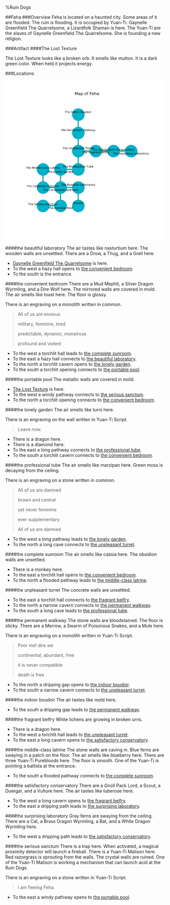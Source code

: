 %Ruin Dogs

##Feha
###Overview
Feha is located on a haunted city. Some areas of it are flooded. The ruin is flooding. It is occupied by Yuan-Ti. <a name="Gaynelle-Greenfield-The-Quarrelsome"></a>Gaynelle Greenfield The Quarrelsome, a Lizardfolk Shaman is here. The Yuan-Ti are the slaves of Gaynelle Greenfield The Quarrelsome. She  is founding a new religion. 



###Artifact
####<a name="The-Lost-Texture"></a>The Lost Texture


The Lost Texture looks like a broken orb. It smells like mutton. It is a dark green color. When held it projects energy. 





###Locations


![](../v2/images/Feha.png)

####<a name="the-beautiful-laboratory"></a>the beautiful laboratory
The air tastes like nasturtium here. The wooden walls are unsettled. There are a Drow, a Thug, and a Grell here. 



* [Gaynelle Greenfield The Quarrelsome](#Gaynelle-Greenfield-The-Quarrelsome) is here.
* To the west a hazy hall opens to [the convenient bedroom](#the-convenient-bedroom).
* To the south is the entrance.


####<a name="the-convenient-bedroom"></a>the convenient bedroom
There are a Mud Mephit, a Silver Dragon Wyrmling, and a Dire Wolf here. The mirrored walls are covered in mold. The air smells like toast here. The floor is glossy. 

There is an engraving on a monolith written in common. 

> All of us are envious
>
> military, feminine, tired
>
> predictable, dynamic, monstrous
>
> profound and violent
>


* To the west a torchlit hall leads to [the complete sunroom](#the-complete-sunroom).
* To the east a hazy hall connects to [the beautiful laboratory](#the-beautiful-laboratory).
* To the north a torchlit cavern opens to [the lonely garden](#the-lonely-garden).
* To the south a torchlit opening connects to [the portable pool](#the-portable-pool).


####<a name="the-portable-pool"></a>the portable pool
The metallic walls are covered in mold. 



* [The Lost Texture](#The-Lost-Texture) is here.
* To the west a windy pathway connects to [the serious sanctum](#the-serious-sanctum).
* To the north a torchlit opening connects to [the convenient bedroom](#the-convenient-bedroom).


####<a name="the-lonely-garden"></a>the lonely garden
The air smells like turni here. 

There is an engraving on the wall written in Yuan-Ti Script. 

> Leave now.
>


* There is a dragon here.
* There is a diamond here.
* To the east a long pathway connects to [the professional tube](#the-professional-tube).
* To the south a torchlit cavern connects to [the convenient bedroom](#the-convenient-bedroom).


####<a name="the-professional-tube"></a>the professional tube
The air smells like marzipan here. Green moss is decaying from the ceiling. 

There is an engraving on a stone written in common. 

> All of us are damned
>
> brown and central
>
> yet never feminine
>
> ever supplementary
>
> All of us are damned
>


* To the west a long pathway leads to [the lonely garden](#the-lonely-garden).
* To the north a long cave connects to [the unpleasant turret](#the-unpleasant-turret).


####<a name="the-complete-sunroom"></a>the complete sunroom
The air smells like cassia here. The obsidion walls are unsettled. 



* There is a monkey here.
* To the east a torchlit hall opens to [the convenient bedroom](#the-convenient-bedroom).
* To the north a flooded pathway leads to [the middle-class latrine](#the-middle-class-latrine).


####<a name="the-unpleasant-turret"></a>the unpleasant turret
The concrete walls are unsettled. 



* To the east a torchlit hall connects to [the fragrant belfry](#the-fragrant-belfry).
* To the north a narrow cavern connects to [the permanent walkway](#the-permanent-walkway).
* To the south a long cave leads to [the professional tube](#the-professional-tube).


####<a name="the-permanent-walkway"></a>the permanent walkway
The stone walls are bloodstained. The floor is sticky. There are a Merrow, a Swarm of Poisonous Snakes, and a Mule here. 

There is an engraving on a monolith written in Yuan-Ti Script. 

> Poor me! dire we
>
> continental, abundant, free
>
> it is never compatible
>
> death is free
>


* To the north a dripping gap opens to [the indoor boudoir](#the-indoor-boudoir).
* To the south a narrow cavern connects to [the unpleasant turret](#the-unpleasant-turret).


####<a name="the-indoor-boudoir"></a>the indoor boudoir
The air tastes like mold here. 



* To the south a dripping gap leads to [the permanent walkway](#the-permanent-walkway).


####<a name="the-fragrant-belfry"></a>the fragrant belfry
White lichens are growing in broken urns. 



* There is a dragon here.
* To the west a torchlit hall leads to [the unpleasant turret](#the-unpleasant-turret).
* To the east a long cavern opens to [the satisfactory conservatory](#the-satisfactory-conservatory).


####<a name="the-middle-class-latrine"></a>the middle-class latrine
The stone walls are caving in. Blue ferns are swaying in a patch on the floor. The air smells like blueberry here. There are three Yuan-Ti Purebloods here. The floor is smooth. One of the Yuan-Ti is pointing a ballista at the entrance. 



* To the south a flooded pathway connects to [the complete sunroom](#the-complete-sunroom).


####<a name="the-satisfactory-conservatory"></a>the satisfactory conservatory
There are a Gnoll Pack Lord, a Scout, a Duergar, and a Vulture here. The air tastes like tuberose here. 



* To the west a long cavern opens to [the fragrant belfry](#the-fragrant-belfry).
* To the east a dripping path leads to [the surprising laboratory](#the-surprising-laboratory).


####<a name="the-surprising-laboratory"></a>the surprising laboratory
Gray ferns are swaying from the ceiling. There are a Cat, a Brass Dragon Wyrmling, a Bat, and a White Dragon Wyrmling here. 



* To the west a dripping path leads to [the satisfactory conservatory](#the-satisfactory-conservatory).


####<a name="the-serious-sanctum"></a>the serious sanctum
There is a trap here. When activated, a magical proximity detector will launch a fireball. There is a Yuan-Ti Malison here. Red razorgrass is sprouting from the walls. The crystal walls are ruined. One of the Yuan-Ti Malison is working a mechanism that can launch acid at the Ruin Dogs. 

There is an engraving on a stone written in Yuan-Ti Script. 

> I am fleeing Feha.
>


* To the east a windy pathway opens to [the portable pool](#the-portable-pool).


